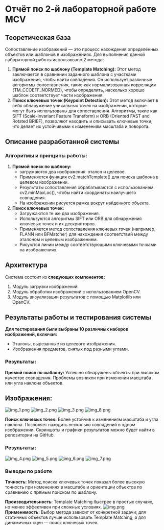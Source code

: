 # Отчёт по 2-й лабораторной работе MCV

## Теоретическая база
Сопоставление изображений — это процесс нахождения определённых объектов или шаблонов в изображениях.
Для выполнения данной лабораторной работы использовано 2 метода:

1. **Прямой поиск по шаблону (Template Matching):** Этот метод заключается в сравнении заданного шаблона с участками изображения, чтобы найти совпадения. Он использует различные алгоритмы сопоставления, такие как нормализованная корреляция (TM_CCOEFF_NORMED), чтобы определить, насколько хорошо шаблон соответствует части изображения.
2. **Поиск ключевых точек (Keypoint Detection):** Этот метод включает в себя обнаружение уникальных точек на изображении, которые могут быть использованы для сопоставления. Алгоритмы, такие как SIFT (Scale-Invariant Feature Transform) и ORB (Oriented FAST and Rotated BRIEF), позволяют находить и описывать ключевые точки, что делает их устойчивыми к изменениям масштаба и поворота.
## Описание разработанной системы
### Алгоритмы и принципы работы:
1. **Прямой поиск по шаблону:** 
   - загружаются два изображения: эталон и целевое.
   - Применяется функция cv2.matchTemplate() для поиска шаблона в целевом изображении.
   - Результаты сопоставления обрабатываются с использованием cv2.minMaxLoc(), чтобы найти координаты наилучшего совпадения.
   - На изображении рисуется рамка вокруг найденного объекта.
2. **Поиск ключевых точек:**
   - Загружаются те же два изображения.
   - Используются алгоритмы SIFT или ORB для обнаружения ключевых точек и их дескрипторов.
   - Применяется метод сопоставления ключевых точек (например, FLANN или BFMatcher) для нахождения соответствий между эталоном и целевым изображением.
   - Рисуются линии между соответствующими ключевыми точками на изображениях.

## Архитектура
Система состоит из **следующих компонентов:**
1. Модуль загрузки изображений.
2. Модуль обработки изображений с использованием OpenCV.
3. Модуль визуализации результатов с помощью Matplotlib или OpenCV.


## Результаты работы и тестирования системы
**Для тестирования были выбраны 10 различных наборов изображений, включая:**
   - Эталоны, вырезанные из целевого изображения.
   - Изображения предметов, снятых под разными углами.

### Результаты:
   **Прямой поиск по шаблону:**
   Успешно обнаружены объекты при высоком качестве совпадения.
   Проблемы возникли при изменении масштаба или угла наклона объектов.

   ## Изображения:
![img_1.png](img_1.png)
![img_2.png](img_2.png)
![img_3.png](img_3.png)
![img_8.png](img_8.png)

   **Поиск ключевых точек:**
   Более устойчив к изменениям масштаба и угла наклона.
   Позволяет находить несколько совпадений в одном изображении.
   Скриншоты и графики результатов можно будет найти в репозитории на GitHub.

### Результаты:
![img_4.png](img_4.png)
![img_5.png](img_5.png)
![img_6.png](img_6.png)
![img_7.png](img_7.png)

### Выводы по работе
**Точность:**
Метод поиска ключевых точек показал более высокую точность при изменениях в масштабе и ориентации объектов по сравнению с прямым поиском по шаблону.

**Производительность**: 
Template Matching быстрее в простых случаях, но менее эффективен при сложных условиях.
![img.png](img.png) 
**Применимость**: Выбор метода зависит от конкретной задачи; для статичных объектов лучше использовать Template Matching, а для динамичных сцен — поиск ключевых точек.
